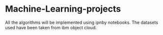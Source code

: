 # Machine-Learning-projects
All the algorithms will be implemented using ipnby notebooks.
The datasets used have been taken from ibm object cloud.

